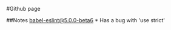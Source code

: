 #Github page

##Notes
[babel-eslint@5.0.0-beta6](https://github.com/babel/babel-eslint) 
	* Has a bug with 'use strict'
